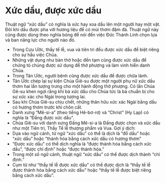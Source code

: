 # Xức dầu, được xức dầu

Thuật ngữ “xức dầu” có nghĩa là xức hay xoa dầu lên một người hay một vật. Đôi khi dầu được pha với hương liệu để có mùi thơm đậm đà. Thuật ngữ này cũng được dùng theo nghĩa bóng để nói đến việc Đức Thánh Linh chọn lựa và ban năng lực cho người nào đó.
- Trong Cựu Ước, thầy tế lễ, vua và tiên tri đều được xức dầu để biệt riêng cho sự hầu việc Chúa.
- Những vật dụng như bàn thờ hoặc đền tạm cũng được xức dầu để chứng tỏ chúng được sử dụng để thờ phượng và làm vinh hiển danh Chúa.
- Trong Tân Ước, người bệnh cũng được xức dầu để được chữa lành.
- Tân Ước chép lại sự kiện Chúa Giê-su được một người phụ nữ xức dầu thơm hai lần tượng trưng cho một hành động thờ phượng.  Có lần Chúa Gê-su khen ngợi rằng khi bà xức dầu cho Chúa tức là bà chuẩn bị cho sự xức xác cho Ngài trong tương lai.
- Sau khi Chúa Giê-su chịu chết, những thân hữu xức xác Ngài bằng dầu có hương thơm trước khi chôn cất.
- Danh xưng “Mê-si-a” (theo tiếng Hê-bơ-rơ) và “Christ” (Hy Lạp) có nghĩa là “Đấng được xức dầu”.
- Chúa Giê-su với danh xưng Đấng Mê-si-a là Đấng được chọn và xức dầu như một Tiên tri, Thầy Tế lễ thượng phẩm và Vua.
Gợi ý dịch:
- Dựa vào ngữ cảnh, từ ngữ “xức dầu” có thể là dịch là “đổ dầu” hoặc “xức dầu” hoặc “thánh hóa bằng cách xức dầu có hương thơm”
- ”Được xức dầu” có thể dịch nghĩa là “được thánh hóa bằng cách xức dầu”, “được chỉ định” hoặc “được thánh hóa.” 
- Trong một số ngữ cảnh, thuật ngữ “xức dầu” có thể được dịch thành “chỉ định.” 
- Cụm từ như “thầy tế lễ được xức dầu” có thể được dịch là “thầy tế lễ được thánh hóa bằng cách xức dầu” hoặc “thầy tế lễ được biệt riêng bằng cách xức dầu”.

